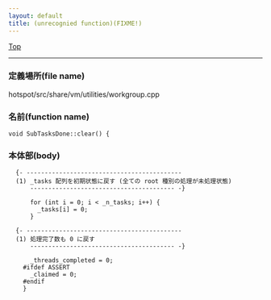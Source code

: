 ```yaml
---
layout: default
title: (unrecognied function)(FIXME!)
---
```

[Top](../index.html)

--- 
### 定義場所(file name)
hotspot/src/share/vm/utilities/workgroup.cpp

### 名前(function name)
```
void SubTasksDone::clear() {
```

### 本体部(body)
```
  {- -------------------------------------------
  (1) _tasks 配列を初期状態に戻す (全ての root 種別の処理が未処理状態)
      ---------------------------------------- -}

	  for (int i = 0; i < _n_tasks; i++) {
	    _tasks[i] = 0;
	  }

  {- -------------------------------------------
  (1) 処理完了数も 0 に戻す
      ---------------------------------------- -}

	  _threads_completed = 0;
	#ifdef ASSERT
	  _claimed = 0;
	#endif
	}
	
```


